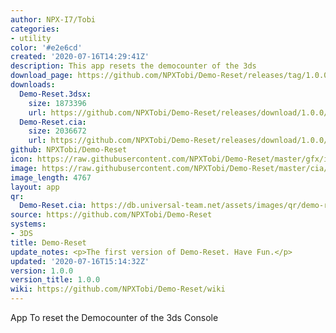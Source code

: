 ```yaml
---
author: NPX-I7/Tobi
categories:
- utility
color: '#e2e6cd'
created: '2020-07-16T14:29:41Z'
description: This app resets the democounter of the 3ds
download_page: https://github.com/NPXTobi/Demo-Reset/releases/tag/1.0.0
downloads:
  Demo-Reset.3dsx:
    size: 1873396
    url: https://github.com/NPXTobi/Demo-Reset/releases/download/1.0.0/Demo-Reset.3dsx
  Demo-Reset.cia:
    size: 2036672
    url: https://github.com/NPXTobi/Demo-Reset/releases/download/1.0.0/Demo-Reset.cia
github: NPXTobi/Demo-Reset
icon: https://raw.githubusercontent.com/NPXTobi/Demo-Reset/master/gfx/icon.png
image: https://raw.githubusercontent.com/NPXTobi/Demo-Reset/master/cia/banner.png
image_length: 4767
layout: app
qr:
  Demo-Reset.cia: https://db.universal-team.net/assets/images/qr/demo-reset.cia.png
source: https://github.com/NPXTobi/Demo-Reset
systems:
- 3DS
title: Demo-Reset
update_notes: <p>The first version of Demo-Reset. Have Fun.</p>
updated: '2020-07-16T15:14:32Z'
version: 1.0.0
version_title: 1.0.0
wiki: https://github.com/NPXTobi/Demo-Reset/wiki
---
```

App To reset the Democounter of the 3ds Console